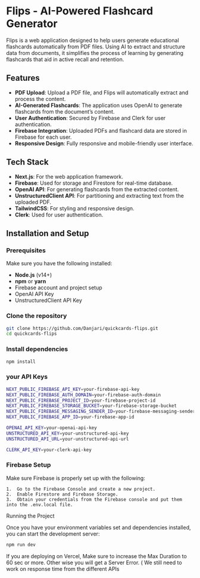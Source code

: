 # Flips - AI-Powered Flashcard Generator

Flips is a web application designed to help users generate educational flashcards automatically from PDF files. Using AI to extract and structure data from documents, it simplifies the process of learning by generating flashcards that aid in active recall and retention.

## Features

- **PDF Upload**: Upload a PDF file, and Flips will automatically extract and process the content.
- **AI-Generated Flashcards**: The application uses OpenAI to generate flashcards from the document’s content.
- **User Authentication**: Secured by Firebase and Clerk for user authentication.
- **Firebase Integration**: Uploaded PDFs and flashcard data are stored in Firebase for each user.
- **Responsive Design**: Fully responsive and mobile-friendly user interface.

## Tech Stack

- **Next.js**: For the web application framework.
- **Firebase**: Used for storage and Firestore for real-time database.
- **OpenAI API**: For generating flashcards from the extracted content.
- **UnstructuredClient API**: For partitioning and extracting text from the uploaded PDF.
- **TailwindCSS**: For styling and responsive design.
- **Clerk**: Used for user authentication.

## Installation and Setup

### Prerequisites

Make sure you have the following installed:

- **Node.js** (v14+)
- **npm** or **yarn**
- Firebase account and project setup
- OpenAI API Key
- UnstructuredClient API Key

### Clone the repository

```bash
git clone https://github.com/Danjari/quickcards-flips.git
cd quickcards-flips
```
### Install dependencies
```bash
npm install
```

### your API Keys 

```bash
NEXT_PUBLIC_FIREBASE_API_KEY=your-firebase-api-key
NEXT_PUBLIC_FIREBASE_AUTH_DOMAIN=your-firebase-auth-domain
NEXT_PUBLIC_FIREBASE_PROJECT_ID=your-firebase-project-id
NEXT_PUBLIC_FIREBASE_STORAGE_BUCKET=your-firebase-storage-bucket
NEXT_PUBLIC_FIREBASE_MESSAGING_SENDER_ID=your-firebase-messaging-sender-id
NEXT_PUBLIC_FIREBASE_APP_ID=your-firebase-app-id

OPENAI_API_KEY=your-openai-api-key
UNSTRUCTURED_API_KEY=your-unstructured-api-key
UNSTRUCTURED_API_URL=your-unstructured-api-url

CLERK_API_KEY=your-clerk-api-key
```

### Firebase Setup

Make sure Firebase is properly set up with the following:

	1.	Go to the Firebase Console and create a new project.
	2.	Enable Firestore and Firebase Storage.
	3.	Obtain your credentials from the Firebase console and put them into the .env.local file.

Running the Project

Once you have your environment variables set and dependencies installed, you can start the development server:
```bash
npm run dev
```
If you are deploying on Vercel, Make sure to increase the Max Duration to 60 sec or more. Other wise you will get a Server Error. ( We still need to work on response time from the different APIs 
